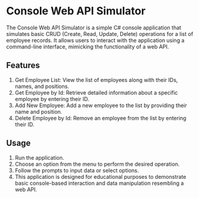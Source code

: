 # Console Web API Simulator

The Console Web API Simulator is a simple C# console application that simulates basic CRUD (Create, Read, Update, Delete) operations for a list of employee records. It allows users to interact with the application using a command-line interface, mimicking the functionality of a web API.

## Features

1. Get Employee List: View the list of employees along with their IDs, names, and positions.
2. Get Employee by Id: Retrieve detailed information about a specific employee by entering their ID.
3. Add New Employee: Add a new employee to the list by providing their name and position.
4. Delete Employee by Id: Remove an employee from the list by entering their ID.

## Usage

1. Run the application.
2. Choose an option from the menu to perform the desired operation.
3. Follow the prompts to input data or select options.
4. This application is designed for educational purposes to demonstrate basic console-based interaction and data manipulation resembling a web API.
